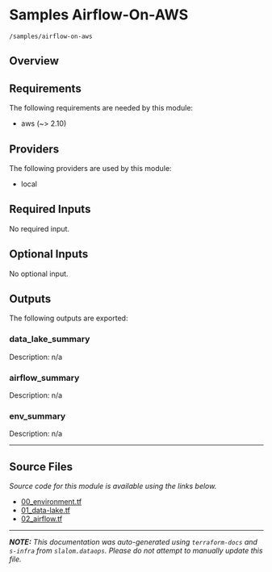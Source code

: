 
# Samples Airflow-On-AWS

`/samples/airflow-on-aws`

## Overview


## Requirements

The following requirements are needed by this module:

- aws (~> 2.10)

## Providers

The following providers are used by this module:

- local

## Required Inputs

No required input.

## Optional Inputs

No optional input.

## Outputs

The following outputs are exported:

### data\_lake\_summary

Description: n/a

### airflow\_summary

Description: n/a

### env\_summary

Description: n/a

---------------------

## Source Files

_Source code for this module is available using the links below._

* [00_environment.tf](https://github.com/slalom-ggp/dataops-infra/tree/main//samples/airflow-on-aws/00_environment.tf)
* [01_data-lake.tf](https://github.com/slalom-ggp/dataops-infra/tree/main//samples/airflow-on-aws/01_data-lake.tf)
* [02_airflow.tf](https://github.com/slalom-ggp/dataops-infra/tree/main//samples/airflow-on-aws/02_airflow.tf)

---------------------

_**NOTE:** This documentation was auto-generated using
`terraform-docs` and `s-infra` from `slalom.dataops`.
Please do not attempt to manually update this file._
